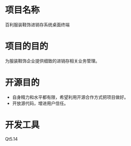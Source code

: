 # 项目名称
百利服装鞋饰进销存系统桌面终端
# 项目的目的
为服装鞋饰企业提供细致的进销存相关业务管理。
# 开源目的
+ 自身精力和水平都有限，希望利用开源合作方式把项目做好。
+ 开放源代码，增进用户信任。
# 开发工具
Qt5.14
